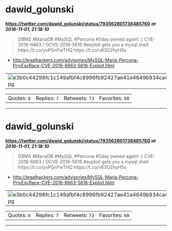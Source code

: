 # dawid_golunski
**https://twitter.com/dawid_golunski/status/793562801738485760 _at 2016-11-01, 21:18:10_**
<blockquote>
DBMS #MariaDB #MySQL #Percona #0day pwned again! :)  CVE-2016-6663 / OCVE-2016-5616 #exploit gets you a mysql shell  https://t.co/yxPGnYwTHQ https://t.co/v63O2hyH5s
</blockquote>

* http://legalhackers.com/advisories/MySQL-Maria-Percona-PrivEscRace-CVE-2016-6663-5616-Exploit.html

<table><tr>
<td><img src="pictures/e3b0c44298fc1c149afbf4c8996fb92427ae41e4649b934ca495991b7852b855.jpg" alt="e3b0c44298fc1c149afbf4c8996fb92427ae41e4649b934ca495991b7852b855.jpg"></td>
</table></tr>
<table><tr>
<td>Quotes: <code>6</code></td>
<td>Replies: <code>7</code></td>
<td>Retweets: <code>73</code></td>
<td>Favorites: <code>60</code></td>
</tr></table>

---

# dawid_golunski
**https://twitter.com/dawid_golunski/status/793562801738485760 _at 2016-11-01, 21:18:10_**
<blockquote>
DBMS #MariaDB #MySQL #Percona #0day pwned again! :)  CVE-2016-6663 / OCVE-2016-5616 #exploit gets you a mysql shell  https://t.co/yxPGnYwTHQ https://t.co/v63O2hyH5s
</blockquote>

* http://legalhackers.com/advisories/MySQL-Maria-Percona-PrivEscRace-CVE-2016-6663-5616-Exploit.html

<table><tr>
<td><img src="pictures/e3b0c44298fc1c149afbf4c8996fb92427ae41e4649b934ca495991b7852b855.jpg" alt="e3b0c44298fc1c149afbf4c8996fb92427ae41e4649b934ca495991b7852b855.jpg"></td>
</table></tr>
<table><tr>
<td>Quotes: <code>6</code></td>
<td>Replies: <code>7</code></td>
<td>Retweets: <code>73</code></td>
<td>Favorites: <code>60</code></td>
</tr></table>

---

